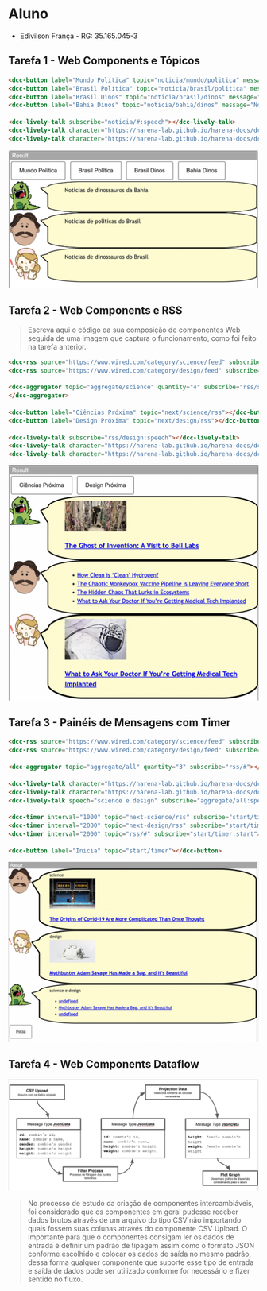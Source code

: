 # Aluno

* Edivilson França - RG: 35.165.045-3

## Tarefa 1 - Web Components e Tópicos

~~~html
<dcc-button label="Mundo Política" topic="noticia/mundo/politica" message="Notícias de políticas do mundo"></dcc-button>
<dcc-button label="Brasil Política" topic="noticia/brasil/politica" message="Notícias de politicas do Brasil"></dcc-button>
<dcc-button label="Brasil Dinos" topic="noticia/brasil/dinos" message="Noticias de dinossauros do Brasil"></dcc-button>
<dcc-button label="Bahia Dinos" topic="noticia/bahia/dinos" message="Notícias de dinossauros da Bahia"></dcc-button>

<dcc-lively-talk subscribe="noticia/#:speech"></dcc-lively-talk>
<dcc-lively-talk character="https://harena-lab.github.io/harena-docs/dccs/tutorial/images/doctor.png" subscribe="noticia/#/politica:speech"></dcc-lively-talk>
<dcc-lively-talk character="https://harena-lab.github.io/harena-docs/dccs/tutorial/images/nurse.png" subscribe="noticia/brasil/#:speech"></dcc-lively-talk>
~~~

![Composition Screenshot](images/dcc-composition.png)

## Tarefa 2 - Web Components e RSS

> Escreva aqui o código da sua composição de componentes Web seguida de uma imagem que captura o funcionamento, como foi feito na tarefa anterior.

~~~html
<dcc-rss source="https://www.wired.com/category/science/feed" subscribe="next/science/rss:next" topic="rss/science"></dcc-rss>
<dcc-rss source="https://www.wired.com/category/design/feed" subscribe="next/design/rss:next" topic="rss/design"></dcc-rss>

<dcc-aggregator topic="aggregate/science" quantity="4" subscribe="rss/science">
</dcc-aggregator>

<dcc-button label="Ciências Próxima" topic="next/science/rss"></dcc-button>
<dcc-button label="Design Próxima" topic="next/design/rss"></dcc-button>

<dcc-lively-talk subscribe="rss/design:speech"></dcc-lively-talk>
<dcc-lively-talk character="https://harena-lab.github.io/harena-docs/dccs/tutorial/images/doctor.png" subscribe="aggregate/science:speech"></dcc-lively-talk>
<dcc-lively-talk character="https://harena-lab.github.io/harena-docs/dccs/tutorial/images/nurse.png" subscribe="rss/science:speech"></dcc-lively-talk>
~~~

![RSS Screenshot](images/dcc-rss.png)

## Tarefa 3 - Painéis de Mensagens com Timer

~~~html
<dcc-rss source="https://www.wired.com/category/science/feed" subscribe="next-science/rss:next" topic="rss/science"></dcc-rss>
<dcc-rss source="https://www.wired.com/category/design/feed" subscribe="next-design/rss:next" topic="rss/design"></dcc-rss>

<dcc-aggregator topic="aggregate/all" quantity="3" subscribe="rss/#"></dcc-aggregator>

<dcc-lively-talk character="https://harena-lab.github.io/harena-docs/dccs/tutorial/images/doctor.png" speech="science" subscribe="rss/science:speech"></dcc-lively-talk>
<dcc-lively-talk character="https://harena-lab.github.io/harena-docs/dccs/tutorial/images/nurse.png" speech="design" subscribe="rss/design:speech"></dcc-lively-talk>
<dcc-lively-talk speech="science e design" subscribe="aggregate/all:speech"></dcc-lively-talk>

<dcc-timer interval="1000" topic="next-science/rss" subscribe="start/timer:start"></dcc-timer>
<dcc-timer interval="2000" topic="next-design/rss" subscribe="start/timer:start"></dcc-timer>
<dcc-timer interval="2000" topic="rss/#" subscribe="start/timer:start"></dcc-timer>

<dcc-button label="Inicia" topic="start/timer"></dcc-button>
~~~

![Timer Screenshot](images/dcc-timer.png)

## Tarefa 4 - Web Components Dataflow

![Diagrama Venda](images/web-composition.png)
>
> No processo de estudo da criação de componentes intercambiáveis, foi considerado que os componentes em geral pudesse receber dados brutos através de um arquivo do tipo CSV não importando quais fossem suas colunas através do componente CSV Upload. O importante para que o componentes consigam ler os dados de entrada é definir um padrão de tipagem assim como o formato JSON conforme escolhido e colocar os dados de saída no mesmo padrão, dessa forma qualquer componente que suporte esse tipo de entrada e saída de dados pode ser utilizado conforme for necessário e fizer sentido no fluxo.
>

